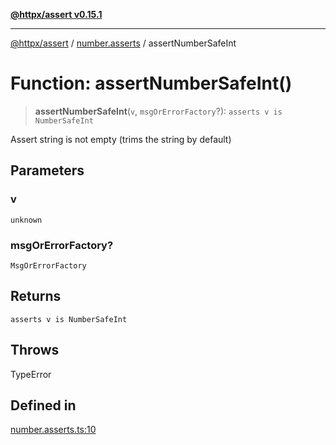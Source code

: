 [**@httpx/assert v0.15.1**](../../README.md)

***

[@httpx/assert](../../README.md) / [number.asserts](../README.md) / assertNumberSafeInt

# Function: assertNumberSafeInt()

> **assertNumberSafeInt**(`v`, `msgOrErrorFactory`?): `asserts v is NumberSafeInt`

Assert string is not empty (trims the string by default)

## Parameters

### v

`unknown`

### msgOrErrorFactory?

`MsgOrErrorFactory`

## Returns

`asserts v is NumberSafeInt`

## Throws

TypeError

## Defined in

[number.asserts.ts:10](https://github.com/belgattitude/httpx/blob/d121a71b95064daafd75a20aabf0a30f5fcdfbfa/packages/assert/src/number.asserts.ts#L10)
